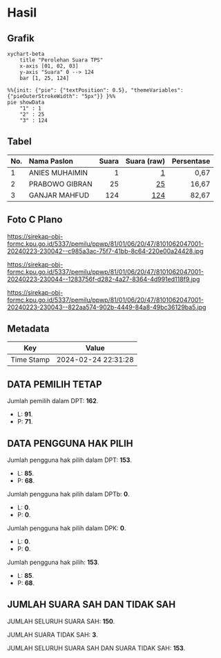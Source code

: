 # Hasil

## Grafik

```mermaid
xychart-beta
    title "Perolehan Suara TPS"
    x-axis [01, 02, 03]
    y-axis "Suara" 0 --> 124
    bar [1, 25, 124]
```

```mermaid
%%{init: {"pie": {"textPosition": 0.5}, "themeVariables": {"pieOuterStrokeWidth": "5px"}} }%%
pie showData
    "1" : 1
    "2" : 25
    "3" : 124
```

## Tabel

| No. | Nama Paslon    | Suara | Suara (raw) | Persentase |
|:--- |:-------------- | -----:| -----------:| ----------:|
| 1   | ANIES MUHAIMIN | 1     | [1][p-1]    | 0,67       |
| 2   | PRABOWO GIBRAN | 25    | [25][p-2]   | 16,67      |
| 3   | GANJAR MAHFUD  | 124   | [124][p-3]  | 82,67      |


[p-1]: https://github.com/gigit-pemilu/pemilu-2024-81-maluku/blob/main/pilpres/hitung-suara/sub/81-maluku/sub/01-maluku-tengah/sub/06-seram-utara/sub/2047-solea/sub/001-tps/sub/paslon-1.txt
[p-2]: https://github.com/gigit-pemilu/pemilu-2024-81-maluku/blob/main/pilpres/hitung-suara/sub/81-maluku/sub/01-maluku-tengah/sub/06-seram-utara/sub/2047-solea/sub/001-tps/sub/paslon-2.txt
[p-3]: https://github.com/gigit-pemilu/pemilu-2024-81-maluku/blob/main/pilpres/hitung-suara/sub/81-maluku/sub/01-maluku-tengah/sub/06-seram-utara/sub/2047-solea/sub/001-tps/sub/paslon-3.txt

## Foto C Plano

https://sirekap-obj-formc.kpu.go.id/5337/pemilu/ppwp/81/01/06/20/47/8101062047001-20240223-230042--c985a3ac-75f7-41bb-8c64-220e00a24428.jpg

https://sirekap-obj-formc.kpu.go.id/5337/pemilu/ppwp/81/01/06/20/47/8101062047001-20240223-230044--1283756f-d282-4a27-8364-4d991ed118f9.jpg

https://sirekap-obj-formc.kpu.go.id/5337/pemilu/ppwp/81/01/06/20/47/8101062047001-20240223-230043--822aa574-902b-4449-84a8-49bc36129ba5.jpg


## Metadata

| Key        | Value               |
| ---------- | ------------------- |
| Time Stamp | 2024-02-24 22:31:28 |


## DATA PEMILIH TETAP

Jumlah pemilih dalam DPT: **162**.
 * L: **91**.
 * P: **71**.

## DATA PENGGUNA HAK PILIH

Jumlah pengguna hak pilih dalam DPT: **153**.
 * L: **85**.
 * P: **68**.

Jumlah pengguna hak pilih dalam DPTb: **0**.
 * L: **0**.
 * P: **0**.

Jumlah pengguna hak pilih dalam DPK: **0**.
 * L: **0**.
 * P: **0**.

Jumlah pengguna hak pilih: **153**.
 * L: **85**.
 * P: **68**.

## JUMLAH SUARA SAH DAN TIDAK SAH

JUMLAH SELURUH SUARA SAH: **150**.

JUMLAH SUARA TIDAK SAH: **3**.

JUMLAH SELURUH SUARA SAH DAN SUARA TIDAK SAH: **153**.


